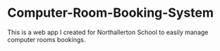 # Computer-Room-Booking-System
This is a web app I created for Northallerton School to easily manage computer rooms bookings.
